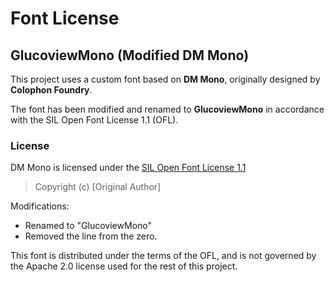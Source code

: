 # Font License
## GlucoviewMono (Modified DM Mono)

This project uses a custom font based on **DM Mono**, originally designed by **Colophon Foundry**.

The font has been modified and renamed to **GlucoviewMono** in accordance with the SIL Open Font License 1.1 (OFL).

### License

DM Mono is licensed under the [SIL Open Font License 1.1](https://scripts.sil.org/OFL)

> Copyright (c) [Original Author]

Modifications:
- Renamed to "GlucoviewMono"
- Removed the line from the zero.

This font is distributed under the terms of the OFL, and is not governed by the Apache 2.0 license used for the rest of this project.
